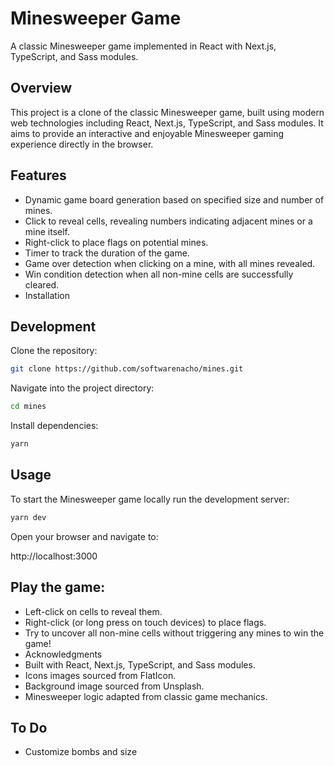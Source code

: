# Minesweeper Game

A classic Minesweeper game implemented in React with Next.js, TypeScript, and Sass modules.

## Overview

This project is a clone of the classic Minesweeper game, built using modern web technologies including React, Next.js, TypeScript, and Sass modules. It aims to provide an interactive and enjoyable Minesweeper gaming experience directly in the browser.

## Features

- Dynamic game board generation based on specified size and number of mines.
- Click to reveal cells, revealing numbers indicating adjacent mines or a mine itself.
- Right-click to place flags on potential mines.
- Timer to track the duration of the game.
- Game over detection when clicking on a mine, with all mines revealed.
- Win condition detection when all non-mine cells are successfully cleared.
- Installation

## Development

Clone the repository:

```bash
git clone https://github.com/softwarenacho/mines.git
```

Navigate into the project directory:

```bash
cd mines
```

Install dependencies:

```bash
yarn
```

## Usage

To start the Minesweeper game locally run the development server:

```bash
yarn dev
```

Open your browser and navigate to:

http://localhost:3000

## Play the game:

- Left-click on cells to reveal them.
- Right-click (or long press on touch devices) to place flags.
- Try to uncover all non-mine cells without triggering any mines to win the game!
- Acknowledgments
- Built with React, Next.js, TypeScript, and Sass modules.
- Icons images sourced from FlatIcon.
- Background image sourced from Unsplash.
- Minesweeper logic adapted from classic game mechanics.

## To Do

- Customize bombs and size
